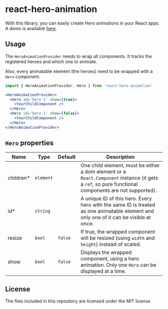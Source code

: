 # react-hero-animation
With this library, you can easily create Hero animations in your React apps. A demo is available [here][gh-pages].

## Usage
The `HeroAnimationProvider` needs to wrap all components. It tracks the registered heroes and which one to animate.

Also, every animatable element (the heroes) need to be wrapped with a `Hero` component.

```jsx
import { HeroAnimationProvider, Hero } from 'react-hero-animation'

<HeroAnimationProvider>
  <Hero id='hero-1' show={true}>
    <YourChildComponent />
  </Hero>
  <Hero id='hero-1' show={false}>
    <YourChildComponent />    
  </Hero>
</HeroAnimationProvider>
```

## `Hero` properties
| Name | Type | Default | Description |
| --- | --- | --- | --- |
| children* | `element` | | One child element, must be either a dom element or a `React.Component` instance (it gets a `ref`, so pure functional components are not supported). |
| id* | `string` | | A unique ID of this hero. Every hero with the same ID is treated as one animatable element and only one of it can be visible at once. |
| resize | `bool` | `false` | If true, the wrapped component will be resized (using `width` and `height`) instead of scaled. |
| show | `bool` | `false` | Displays the wrapped component, using a hero animation. Only one `Hero` can be displayed at a time. |

## License
The files included in this repository are licensed under the MIT license.

[gh-pages]: https://teamwertarbyte.github.io/react-hero-animation/